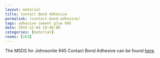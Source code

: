 ```yaml
---
layout: material
title: Contact Bond Adhesive
permalink: /contact-bond-adhesive/
tags: adhesive cement glue 945
date: 2015-12-04 19:46:00
categories: [material]
rooms: [163]
---
```


The MSDS for Johnsonite 945 Contact Bond Adhesive can be found [here]({{site.baseurl}}/sheets/BondAdhesive.pdf).

